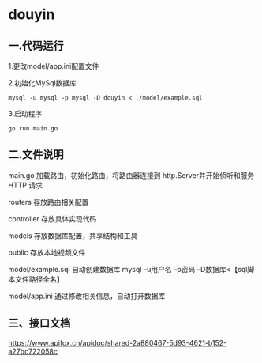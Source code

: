 # douyin
## 一.代码运行<br>
1.更改model/app.ini配置文件

2.初始化MySql数据库
```Shell
mysql -u mysql -p mysql -D douyin < ./model/example.sql
```

3.启动程序
```Shell
go run main.go
```

## 二.文件说明<br>

main.go 
加载路由，初始化路由，将路由器连接到 http.Server并开始侦听和服务 HTTP 请求<br>

routers
存放路由相关配置<br>

controller
存放具体实现代码<br>

models
存放数据库配置，共享结构和工具<br>

public
存放本地视频文件<br>

model/example.sql
自动创建数据库
mysql –u用户名 –p密码 –D数据库<【sql脚本文件路径全名】<br>

model/app.ini
通过修改相关信息，自动打开数据库<br>

## 三、接口文档<br>
https://www.apifox.cn/apidoc/shared-2a880467-5d93-4621-b152-a27bc722058c

